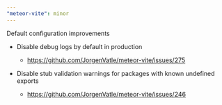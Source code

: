 ```yaml
---
"meteor-vite": minor
---
```


Default configuration improvements

- Disable debug logs by default in production
  -  https://github.com/JorgenVatle/meteor-vite/issues/275
  
- Disable stub validation warnings for packages with known undefined exports
  -  https://github.com/JorgenVatle/meteor-vite/issues/246